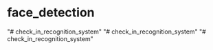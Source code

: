 # face_detection
 
"# check_in_recognition_system" 
"# check_in_recognition_system" 
"# check_in_recognition_system" 
